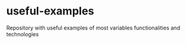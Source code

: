 # useful-examples
Repository with useful examples of most variables functionalities and technologies

